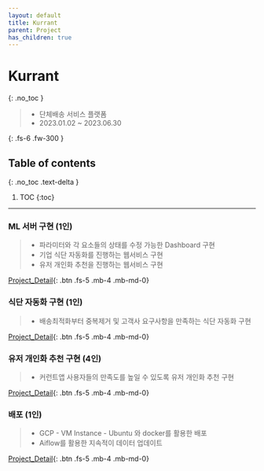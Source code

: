```yaml
---
layout: default
title: Kurrant
parent: Project
has_children: true
---
```

# Kurrant
{: .no_toc }
> - 단체배송 서비스 플랫폼
> - 2023.01.02 ~ 2023.06.30

{: .fs-6 .fw-300 }

## Table of contents
{: .no_toc .text-delta }

1. TOC
{:toc}

---
### ML 서버 구현 (1인)
> - 파라미터와 각 요소들의 상태를 수정 가능한 Dashboard 구현
> - 기업 식단 자동화를 진행하는 웹서비스 구현
> - 유저 개인화 추천을 진행하는 웹서비스 구현

[Project_Detail][01_kurrant_ml_server]{: .btn .fs-5 .mb-4 .mb-md-0}


### 식단 자동화 구현 (1인)
> - 배송최적화부터 중복제거 및 고객사 요구사항을 만족하는 식단 자동화 구현

[Project_Detail][02_kurrant_corporation]{: .btn .fs-5 .mb-4 .mb-md-0}


### 유저 개인화 추천 구현 (4인)
> - 커런트앱 사용자들의 만족도를 높일 수 있도록 유저 개인화 추천 구현

[Project_Detail][03_kurrant_user]{: .btn .fs-5 .mb-4 .mb-md-0}


### 배포 (1인)
> - GCP - VM Instance - Ubuntu 와 docker를 활용한 배포 
> - Aiflow를 활용한 지속적이 데이터 업데이트

[Project_Detail][04_kurrant_release]{: .btn .fs-5 .mb-4 .mb-md-0}



[01_kurrant_ml_server]: /docs/project/kurrant/01_kurrant_ml_server
[02_kurrant_corporation]: /docs/project/kurrant/02_kurrant_corporation
[03_kurrant_user]: /docs/project/kurrant/03_kurrant_user
[04_kurrant_release]: /docs/project/kurrant/04_kurrant_release
